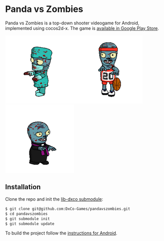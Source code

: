 # Panda vs Zombies
Panda vs Zombies is a top-down shooter videogame for Android, implemented using cocos2d-x. The game is [available in Google Play Store](https://play.google.com/store/apps/details?id=com.dxco.pandavszombies).

![](ciru.gif)![](basquet.gif)![](cura.gif)

## Installation

Clone the repo and init the [lib-dxco submodule](https://github.com/DxCo-Games/lib-dxco):

```
$ git clone git@github.com:DxCo-Games/pandavszombies.git
$ cd pandavszombies
$ git submodule init
$ git submodule update
```

To build the project follow the [instructions for Android](https://github.com/DxCo-Games/pandavszombies/blob/dev/proj.android/README.md).
